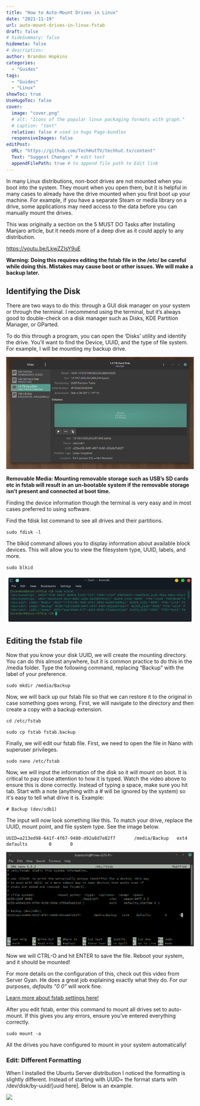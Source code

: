 ```yaml
---
title: "How to Auto-Mount Drives in Linux"
date: "2021-11-19"
url: auto-mount-drives-in-linux-fstab
draft: false
# hideSummary: false
hidemeta: false
# description:
author: Brandon Hopkins
categories:
  - "Guides"
tags:
  - "Guides"
  - "Linux"
showToc: true
UseHugoToc: false
cover:
  image: "cover.png"
  # alt: "Icons of the popular linux packaging formats with graph."
  # caption: "text"
  relative: false # used in hugo Page-bundles
  responsiveImages: false
editPost:
  URL: "https://github.com/TechHutTV/techhut.tv/content"
  Text: "Suggest Changes" # edit text
  appendFilePath: true # to append file path to Edit link
---
```


In many Linux distributions, non-boot drives are not mounted when you boot into the system. They mount when you open them, but it is helpful in many cases to already have the drive mounted when you first boot up your machine. For example, if you have a separate Steam or media library on a drive, some applications may need access to the data before you can manually mount the drives.

This was originally a section on the 5 MUST DO Tasks after Installing Manjaro article, but it needs more of a deep dive as it could apply to any distribution.

https://youtu.be/LkwZZIsY9uE

**Warning: Doing this requires editing the fstab file in the /etc/ be careful while doing this. Mistakes may cause boot or other issues. We will make a backup later.**

## Identifying the Disk

There are two ways to do this: through a GUI disk manager on your system or through the terminal. I recommend using the terminal, but it’s always good to double-check on a disk manager such as Disks, KDE Partition Manager, or GParted.

To do this through a program, you can open the ‘Disks’ utility and identify the drive. You’ll want to find the Device, UUID, and the type of file system. For example, I will be mounting my backup drive.

![](images/2-disks.png)

**Removable Media: Mounting removable storage such as USB’s SD cards etc in fstab will result in an un-bootable system if the removable storage isn’t present and connected at boot time.**

Finding the device information though the terminal is very easy and in most cases preferred to using software.

Find the fdisk list command to see all drives and their partitions.

```
sudo fdisk -l
```

The blkid command allows you to display information about available block devices. This will allow you to view the filesystem type, UUID, labels, and more.

```
sudo blkid
```

![](images/3-sudo-blkid.png)

## Editing the fstab file

Now that you know your disk UUID, we will create the mounting directory. You can do this almost anywhere, but it is common practice to do this in the /media folder. Type the following command, replacing “Backup” with the label of your preference.

```
sudo mkdir /media/Backup
```

Now, we will back up our fstab file so that we can restore it to the original in case something goes wrong. First, we will navigate to the directory and then create a copy with a backup extension.

```
cd /etc/fstab
```

```
sudo cp fstab fstab.backup
```

Finally, we will edit our fstab file. First, we need to open the file in Nano with superuser privileges.

```
sudo nano /etc/fstab
```

Now, we will input the information of the disk so it will mount on boot. It is critical to pay close attention to how it is typed. Watch the video above to ensure this is done correctly. Instead of typing a space, make sure you hit tab. Start with a note (anything with a # will be ignored by the system) so it's easy to tell what drive it is. Example:

```
# Backup (dev/sdb1)
```

The input will now look something like this. To match your drive, replace the UUID, mount point, and file system type. See the image below.

```
UUID=a213ed98-641f-4f67-9480-d92a8d7e82f7       /media/Backup   ext4    defaults        0       0
```

![](images/4-nano-uuid.png)

Now we will CTRL-O and hit ENTER to save the file. Reboot your system, and it should be mounted!

For more details on the configuration of this, check out this video from Server Gyan. He does a great job explaining exactly what they do. For our purposes, _defaults "0 0"_ will work fine.

[Learn more about fstab settings here!](https://linoxide.com/file-system/understanding-each-entry-of-linux-fstab-etcfstab-file/?ref=techhut.tv)

After you edit fstab, enter this command to mount all drives set to auto-mount. If this gives you any errors, ensure you’ve entered everything correctly.

```
sudo mount -a
```

All the drives you have configured to mount in your system automatically!

### Edit: Different Formatting

When I installed the Ubuntu Server distribution I noticed the formatting is slightly different. Instead of starting with UUID= the format starts with /dev/disk/by-uuid/\[uuid here\]. Below is an example.

![](images/49ce5d6d1f60d44c3169b15c4b20e5c2a801d577_2_690x308.png)
